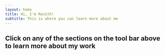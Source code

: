 ```yaml
---
layout: home
title: Hi, I'm Ronith!
subtitle: This is where you can learn more about me
---
```

## Click on any of the sections on the tool bar above to learn more about my work
